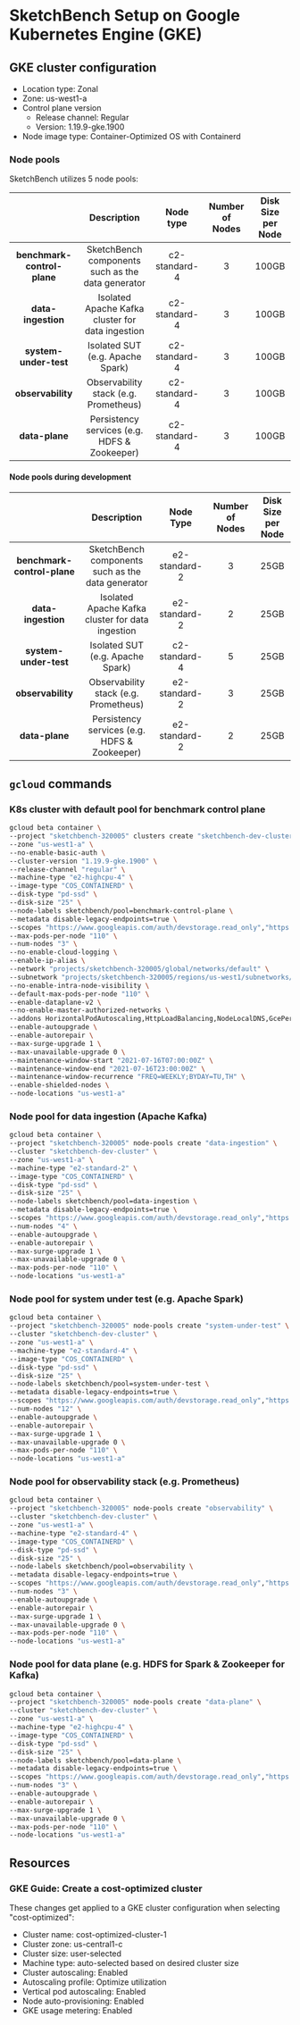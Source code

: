# SketchBench Setup on Google Kubernetes Engine (GKE)

## GKE cluster configuration

- Location type: Zonal
- Zone: us-west1-a
- Control plane version
  - Release channel: Regular
  - Version: 1.19.9-gke.1900
- Node image type: Container-Optimized OS with Containerd

### Node pools

SketchBench utilizes 5 node pools:

|                             |                    Description                    |   Node type   | Number of Nodes | Disk Size per Node |
|:---------------------------:|:-------------------------------------------------:|:-------------:|:---------------:|:------------------:|
| **benchmark-control-plane** | SketchBench components such as the data generator | c2-standard-4 |        3        |        100GB       |
| **data-ingestion**          |  Isolated Apache Kafka cluster for data ingestion | c2-standard-4 |        3        |        100GB       |
| **system-under-test**       |          Isolated SUT (e.g. Apache Spark)         | c2-standard-4 |        3        |        100GB       |
| **observability**           |       Observability stack (e.g. Prometheus)       | c2-standard-4 |        3        |        100GB       |
| **data-plane**              |    Persistency services (e.g. HDFS & Zookeeper)   | c2-standard-4 |        3        |        100GB       |

#### Node pools during development

|                             |                    Description                    |   Node Type   | Number of Nodes | Disk Size per Node |
|:---------------------------:|:-------------------------------------------------:|:-------------:|:---------------:|:------------------:|
| **benchmark-control-plane** | SketchBench components such as the data generator | e2-standard-2 |        3        |        25GB        |
| **data-ingestion**          |  Isolated Apache Kafka cluster for data ingestion | e2-standard-2 |        2        |        25GB        |
| **system-under-test**       |          Isolated SUT (e.g. Apache Spark)         | c2-standard-4 |        5        |        25GB        |
| **observability**           |       Observability stack (e.g. Prometheus)       | e2-standard-2 |        3        |        25GB        |
| **data-plane**              |    Persistency services (e.g. HDFS & Zookeeper)   | e2-standard-2 |        2        |        25GB        |

## `gcloud` commands

### K8s cluster with default pool for benchmark control plane

```bash
gcloud beta container \
--project "sketchbench-320005" clusters create "sketchbench-dev-cluster" \
--zone "us-west1-a" \
--no-enable-basic-auth \
--cluster-version "1.19.9-gke.1900" \
--release-channel "regular" \
--machine-type "e2-highcpu-4" \
--image-type "COS_CONTAINERD" \
--disk-type "pd-ssd" \
--disk-size "25" \
--node-labels sketchbench/pool=benchmark-control-plane \
--metadata disable-legacy-endpoints=true \
--scopes "https://www.googleapis.com/auth/devstorage.read_only","https://www.googleapis.com/auth/logging.write","https://www.googleapis.com/auth/monitoring","https://www.googleapis.com/auth/servicecontrol","https://www.googleapis.com/auth/service.management.readonly","https://www.googleapis.com/auth/trace.append" \
--max-pods-per-node "110" \
--num-nodes "3" \
--no-enable-cloud-logging \
--enable-ip-alias \
--network "projects/sketchbench-320005/global/networks/default" \
--subnetwork "projects/sketchbench-320005/regions/us-west1/subnetworks/default" \
--no-enable-intra-node-visibility \
--default-max-pods-per-node "110" \
--enable-dataplane-v2 \
--no-enable-master-authorized-networks \
--addons HorizontalPodAutoscaling,HttpLoadBalancing,NodeLocalDNS,GcePersistentDiskCsiDriver \
--enable-autoupgrade \
--enable-autorepair \
--max-surge-upgrade 1 \
--max-unavailable-upgrade 0 \
--maintenance-window-start "2021-07-16T07:00:00Z" \
--maintenance-window-end "2021-07-16T23:00:00Z" \
--maintenance-window-recurrence "FREQ=WEEKLY;BYDAY=TU,TH" \
--enable-shielded-nodes \
--node-locations "us-west1-a"
```

### Node pool for data ingestion (Apache Kafka)

```bash
gcloud beta container \
--project "sketchbench-320005" node-pools create "data-ingestion" \
--cluster "sketchbench-dev-cluster" \
--zone "us-west1-a" \
--machine-type "e2-standard-2" \
--image-type "COS_CONTAINERD" \
--disk-type "pd-ssd" \
--disk-size "25" \
--node-labels sketchbench/pool=data-ingestion \
--metadata disable-legacy-endpoints=true \
--scopes "https://www.googleapis.com/auth/devstorage.read_only","https://www.googleapis.com/auth/logging.write","https://www.googleapis.com/auth/monitoring","https://www.googleapis.com/auth/servicecontrol","https://www.googleapis.com/auth/service.management.readonly","https://www.googleapis.com/auth/trace.append" \
--num-nodes "4" \
--enable-autoupgrade \
--enable-autorepair \
--max-surge-upgrade 1 \
--max-unavailable-upgrade 0 \
--max-pods-per-node "110" \
--node-locations "us-west1-a"
```

### Node pool for system under test (e.g. Apache Spark)

```bash
gcloud beta container \
--project "sketchbench-320005" node-pools create "system-under-test" \
--cluster "sketchbench-dev-cluster" \
--zone "us-west1-a" \
--machine-type "e2-standard-4" \
--image-type "COS_CONTAINERD" \
--disk-type "pd-ssd" \
--disk-size "25" \
--node-labels sketchbench/pool=system-under-test \
--metadata disable-legacy-endpoints=true \
--scopes "https://www.googleapis.com/auth/devstorage.read_only","https://www.googleapis.com/auth/logging.write","https://www.googleapis.com/auth/monitoring","https://www.googleapis.com/auth/servicecontrol","https://www.googleapis.com/auth/service.management.readonly","https://www.googleapis.com/auth/trace.append" \
--num-nodes "12" \
--enable-autoupgrade \
--enable-autorepair \
--max-surge-upgrade 1 \
--max-unavailable-upgrade 0 \
--max-pods-per-node "110" \
--node-locations "us-west1-a"
```

### Node pool for observability stack (e.g. Prometheus)

```bash
gcloud beta container \
--project "sketchbench-320005" node-pools create "observability" \
--cluster "sketchbench-dev-cluster" \
--zone "us-west1-a" \
--machine-type "e2-standard-4" \
--image-type "COS_CONTAINERD" \
--disk-type "pd-ssd" \
--disk-size "25" \
--node-labels sketchbench/pool=observability \
--metadata disable-legacy-endpoints=true \
--scopes "https://www.googleapis.com/auth/devstorage.read_only","https://www.googleapis.com/auth/logging.write","https://www.googleapis.com/auth/monitoring","https://www.googleapis.com/auth/servicecontrol","https://www.googleapis.com/auth/service.management.readonly","https://www.googleapis.com/auth/trace.append" \
--num-nodes "3" \
--enable-autoupgrade \
--enable-autorepair \
--max-surge-upgrade 1 \
--max-unavailable-upgrade 0 \
--max-pods-per-node "110" \
--node-locations "us-west1-a"
```

### Node pool for data plane (e.g. HDFS for Spark & Zookeeper for Kafka)

```bash
gcloud beta container \
--project "sketchbench-320005" node-pools create "data-plane" \
--cluster "sketchbench-dev-cluster" \
--zone "us-west1-a" \
--machine-type "e2-highcpu-4" \
--image-type "COS_CONTAINERD" \
--disk-type "pd-ssd" \
--disk-size "25" \
--node-labels sketchbench/pool=data-plane \
--metadata disable-legacy-endpoints=true \
--scopes "https://www.googleapis.com/auth/devstorage.read_only","https://www.googleapis.com/auth/logging.write","https://www.googleapis.com/auth/monitoring","https://www.googleapis.com/auth/servicecontrol","https://www.googleapis.com/auth/service.management.readonly","https://www.googleapis.com/auth/trace.append" \
--num-nodes "3" \
--enable-autoupgrade \
--enable-autorepair \
--max-surge-upgrade 1 \
--max-unavailable-upgrade 0 \
--max-pods-per-node "110" \
--node-locations "us-west1-a"
```

## Resources

### GKE Guide: Create a cost-optimized cluster

These changes get applied to a GKE cluster configuration when selecting "cost-optimized":

- Cluster name: cost-optimized-cluster-1
- Cluster zone: us-central1-c
- Cluster size: user-selected
- Machine type: auto-selected based on desired cluster size
- Cluster autoscaling: Enabled
- Autoscaling profile: Optimize utilization
- Vertical pod autoscaling: Enabled
- Node auto-provisioning: Enabled
- GKE usage metering: Enabled
